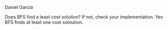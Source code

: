Daniel Garcia



Does BFS find a least cost solution? If not, check your implementation.
 Yes BFS finds at least one cost soloution. 

